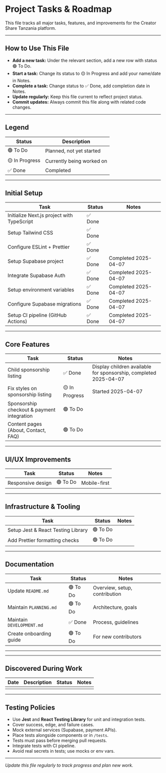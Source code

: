 # Project Tasks & Roadmap

This file tracks all major tasks, features, and improvements for the Creator Share Tanzania platform.

---

## How to Use This File

- **Add a new task:** Under the relevant section, add a new row with status 🟢 To Do.
- **Start a task:** Change its status to 🟡 In Progress and add your name/date in Notes.
- **Complete a task:** Change status to ✅ Done, add completion date in Notes.
- **Update regularly:** Keep this file current to reflect project status.
- **Commit updates:** Always commit this file along with related code changes.

---

## Legend

| Status         | Description                        |
|----------------|------------------------------------|
| 🟢 To Do       | Planned, not yet started           |
| 🟡 In Progress | Currently being worked on          |
| ✅ Done        | Completed                          |

---

## Initial Setup

| Task                                              | Status        | Notes                                  |
|---------------------------------------------------|---------------|----------------------------------------|
| Initialize Next.js project with TypeScript        | ✅ Done        |                                        |
| Setup Tailwind CSS                                | ✅ Done        |                                        |
| Configure ESLint + Prettier                       | ✅ Done        |                                        |
| Setup Supabase project                            | ✅ Done        | Completed 2025-04-07                   |
| Integrate Supabase Auth                           | ✅ Done        | Completed 2025-04-07                   |
| Setup environment variables                       | ✅ Done        | Completed 2025-04-07                   |
| Configure Supabase migrations                     | ✅ Done        | Completed 2025-04-07                   |
| Setup CI pipeline (GitHub Actions)                | ✅ Done        | Completed 2025-04-07                   |

---

## Core Features

| Task                                              | Status        | Notes                                  |
|---------------------------------------------------|---------------|----------------------------------------|
| Child sponsorship listing                         | ✅ Done        | Display children available for sponsorship, completed 2025-04-07 |
| Fix styles on sponsorship listing                 | 🟡 In Progress | Started 2025-04-07                       |
| Sponsorship checkout & payment integration        | 🟢 To Do       |                                        |
| Content pages (About, Contact, FAQ)              | 🟢 To Do       |                                        |

---

## UI/UX Improvements

| Task                                              | Status        | Notes                                  |
|---------------------------------------------------|---------------|----------------------------------------|
| Responsive design                                 | 🟢 To Do       | Mobile-first                           |

---

## Infrastructure & Tooling

| Task                                              | Status        | Notes                                  |
|---------------------------------------------------|---------------|----------------------------------------|
| Setup Jest & React Testing Library                | 🟢 To Do       |                                        |
| Add Prettier formatting checks                    | 🟢 To Do       |                                        |

---

## Documentation

| Task                                              | Status        | Notes                                  |
|---------------------------------------------------|---------------|----------------------------------------|
| Update `README.md`                                | 🟢 To Do       | Overview, setup, contribution          |
| Maintain `PLANNING.md`                            | 🟢 To Do       | Architecture, goals                    |
| Maintain `DEVELOPMENT.md`                         | ✅ Done        | Process, guidelines                    |
| Create onboarding guide                           | 🟢 To Do       | For new contributors                   |

---

---

## Discovered During Work

| Date       | Description                                         | Status        | Notes                     |
|------------|-----------------------------------------------------|---------------|---------------------------|
|            |                                                     |               |                           |

---

## Testing Policies

- Use **Jest** and **React Testing Library** for unit and integration tests.
- Cover success, edge, and failure cases.
- Mock external services (Supabase, payment APIs).
- Place tests alongside components or in `/tests`.
- Tests must pass before merging pull requests.
- Integrate tests with CI pipeline.
- Avoid real secrets in tests; use mocks or env vars.

---

_Update this file regularly to track progress and plan new work._